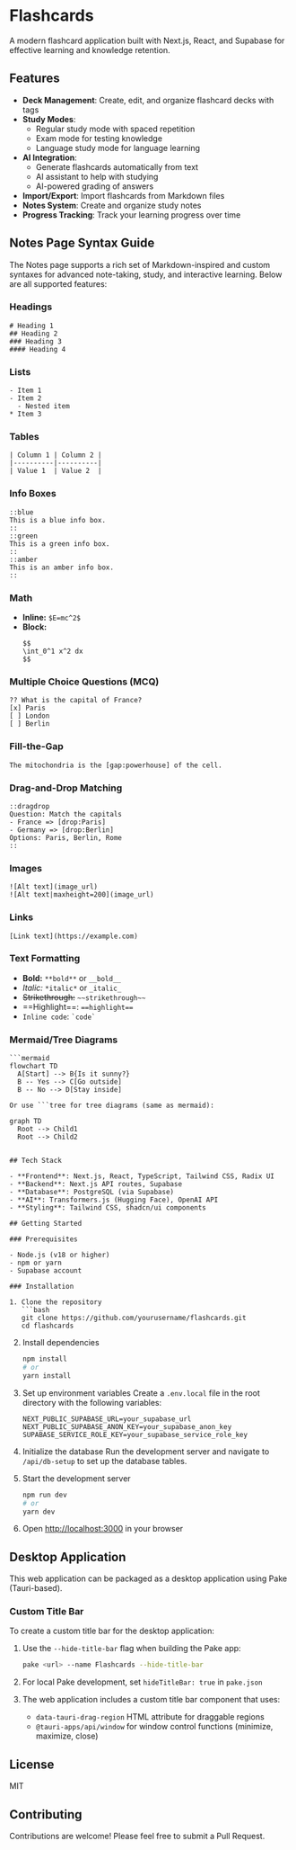 # Flashcards

A modern flashcard application built with Next.js, React, and Supabase for effective learning and knowledge retention.

## Features

- **Deck Management**: Create, edit, and organize flashcard decks with tags
- **Study Modes**: 
  - Regular study mode with spaced repetition
  - Exam mode for testing knowledge
  - Language study mode for language learning
- **AI Integration**:
  - Generate flashcards automatically from text
  - AI assistant to help with studying
  - AI-powered grading of answers
- **Import/Export**: Import flashcards from Markdown files
- **Notes System**: Create and organize study notes
- **Progress Tracking**: Track your learning progress over time

## Notes Page Syntax Guide

The Notes page supports a rich set of Markdown-inspired and custom syntaxes for advanced note-taking, study, and interactive learning. Below are all supported features:

### Headings
```
# Heading 1
## Heading 2
### Heading 3
#### Heading 4
```

### Lists
```
- Item 1
- Item 2
  - Nested item
* Item 3
```

### Tables
```
| Column 1 | Column 2 |
|----------|----------|
| Value 1  | Value 2  |
```

### Info Boxes
```
::blue
This is a blue info box.
::
::green
This is a green info box.
::
::amber
This is an amber info box.
::
```

### Math
- **Inline:** `$E=mc^2$`
- **Block:**
  ```
  $$
  \int_0^1 x^2 dx
  $$
  ```

### Multiple Choice Questions (MCQ)
```
?? What is the capital of France?
[x] Paris
[ ] London
[ ] Berlin
```

### Fill-the-Gap
```
The mitochondria is the [gap:powerhouse] of the cell.
```

### Drag-and-Drop Matching
```
::dragdrop
Question: Match the capitals
- France => [drop:Paris]
- Germany => [drop:Berlin]
Options: Paris, Berlin, Rome
::
```

### Images
```
![Alt text](image_url)
![Alt text|maxheight=200](image_url)
```

### Links
```
[Link text](https://example.com)
```

### Text Formatting
- **Bold:** `**bold**` or `__bold__`
- *Italic:* `*italic*` or `_italic_`
- ~~Strikethrough:~~ `~~strikethrough~~`
- ==Highlight==: `==highlight==`
- `Inline code`: `` `code` ``

### Mermaid/Tree Diagrams
```
```mermaid
flowchart TD
  A[Start] --> B{Is it sunny?}
  B -- Yes --> C[Go outside]
  B -- No --> D[Stay inside]
```
```
Or use ```tree for tree diagrams (same as mermaid):
```
```tree
graph TD
  Root --> Child1
  Root --> Child2
```
```

## Tech Stack

- **Frontend**: Next.js, React, TypeScript, Tailwind CSS, Radix UI
- **Backend**: Next.js API routes, Supabase
- **Database**: PostgreSQL (via Supabase)
- **AI**: Transformers.js (Hugging Face), OpenAI API
- **Styling**: Tailwind CSS, shadcn/ui components

## Getting Started

### Prerequisites

- Node.js (v18 or higher)
- npm or yarn
- Supabase account

### Installation

1. Clone the repository
   ```bash
   git clone https://github.com/yourusername/flashcards.git
   cd flashcards
   ```

2. Install dependencies
   ```bash
   npm install
   # or
   yarn install
   ```

3. Set up environment variables
   Create a `.env.local` file in the root directory with the following variables:
   ```
   NEXT_PUBLIC_SUPABASE_URL=your_supabase_url
   NEXT_PUBLIC_SUPABASE_ANON_KEY=your_supabase_anon_key
   SUPABASE_SERVICE_ROLE_KEY=your_supabase_service_role_key
   ```

4. Initialize the database
   Run the development server and navigate to `/api/db-setup` to set up the database tables.

5. Start the development server
   ```bash
   npm run dev
   # or
   yarn dev
   ```

6. Open [http://localhost:3000](http://localhost:3000) in your browser

## Desktop Application

This web application can be packaged as a desktop application using Pake (Tauri-based).

### Custom Title Bar

To create a custom title bar for the desktop application:

1. Use the `--hide-title-bar` flag when building the Pake app:
   ```bash
   pake <url> --name Flashcards --hide-title-bar
   ```

2. For local Pake development, set `hideTitleBar: true` in `pake.json`

3. The web application includes a custom title bar component that uses:
   - `data-tauri-drag-region` HTML attribute for draggable regions
   - `@tauri-apps/api/window` for window control functions (minimize, maximize, close)

## License

MIT

## Contributing

Contributions are welcome! Please feel free to submit a Pull Request.